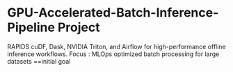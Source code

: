 # GPU-Accelerated-Batch-Inference-Pipeline Project

RAPIDS cuDF, Dask, NVIDIA Triton, and Airflow for high-performance offline inference workflows.
Focus : MLOps 
optimized batch processing for large datasets ==initial goal
